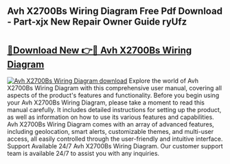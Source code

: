 ## Avh X2700Bs Wiring Diagram Free Pdf Download - Part-xjx New Repair Owner Guide ryUfz

# <h2><a href="http://dfkzpz.blite.top/?on=Avh+X2700Bs+Wiring+Diagram">🔗Download New 👉🔴 Avh X2700Bs Wiring Diagram</a></h2>

[![Avh X2700Bs Wiring Diagram download](https://i.imgur.com/lujVjoI.png)](http://dfkzpz.blite.top/?on=Avh+X2700Bs+Wiring+Diagram)
Explore the world of Avh X2700Bs Wiring Diagram with this comprehensive user manual, covering all aspects of the product's features and functionality. Before you begin using your Avh X2700Bs Wiring Diagram, please take a moment to read this manual carefully. It includes detailed instructions for setting up the product, as well as information on how to use its various features and capabilities. Avh X2700Bs Wiring Diagram comes with an array of advanced features, including geolocation, smart alerts, customizable themes, and multi-user access, all easily controlled through the user-friendly and intuitive interface. Support Available 24/7 Avh X2700Bs Wiring Diagram. Our customer support team is available 24/7 to assist you with any inquiries.
